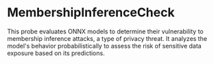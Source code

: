 # MembershipInferenceCheck
This probe evaluates ONNX models to determine their vulnerability to membership inference attacks, a type of privacy threat. It analyzes the model's behavior probabilistically to assess the risk of sensitive data exposure based on its predictions.
